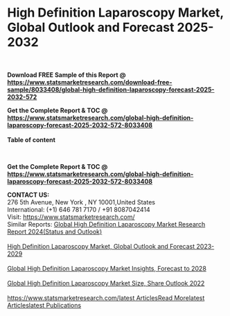 <h1>High Definition Laparoscopy Market, Global Outlook and Forecast 2025-2032</h1><br/><p><strong>Download FREE Sample of this Report @ <a href="https://www.statsmarketresearch.com/download-free-sample/8033408/global-high-definition-laparoscopy-forecast-2025-2032-572">https://www.statsmarketresearch.com/download-free-sample/8033408/global-high-definition-laparoscopy-forecast-2025-2032-572</a></strong></p><div><b>Get the Complete Report & TOC @ <a href="https://www.statsmarketresearch.com/global-high-definition-laparoscopy-forecast-2025-2032-572-8033408">https://www.statsmarketresearch.com/global-high-definition-laparoscopy-forecast-2025-2032-572-8033408</a></b></div><br><b>Table of content</b><p><br><div><b>Get the Complete Report & TOC @ <a href="https://www.statsmarketresearch.com/global-high-definition-laparoscopy-forecast-2025-2032-572-8033408">https://www.statsmarketresearch.com/global-high-definition-laparoscopy-forecast-2025-2032-572-8033408</a></b></div></p> <b>CONTACT US:</b><br>276 5th Avenue, New York , NY 10001,United States<br>International: (+1) 646 781 7170 / +91 8087042414<br>Visit: <a href="https://www.statsmarketresearch.com/">https://www.statsmarketresearch.com/</a><br>Similar Reports: <a href="https://www.statsmarketresearch.com/global-high-definition-laparoscopy-forecast-2025-2032-572-8033408">Global High Definition Laparoscopy Market Research Report 2024(Status and Outlook)</a><br/><br/><a href="https://www.statsmarketresearch.com/global-high-definition-laparoscopy-forecast-2025-2032-572-8033408">High Definition Laparoscopy Market, Global Outlook and Forecast 2023-2029</a><br/><br/><a href="https://www.statsmarketresearch.com/global-high-definition-laparoscopy-forecast-2025-2032-572-8033408">Global High Definition Laparoscopy Market Insights, Forecast to 2028</a><br/><br/><a href="https://www.statsmarketresearch.com/global-high-definition-laparoscopy-forecast-2025-2032-572-8033408">Global High Definition Laparoscopy Market Size, Share Outlook 2022</a><br/><br/><a href="https://gyeongbokgung.com">https://www.statsmarketresearch.com/</a><a href="https://hallyeomaritime.com">latest Articles</a><a href="https://jingwansa.com">Read More</a><a href=https://nguoiviet.jp/">latest Articles</a><a href="https://www.intelmarketresearch.com/">latest Publications</a>